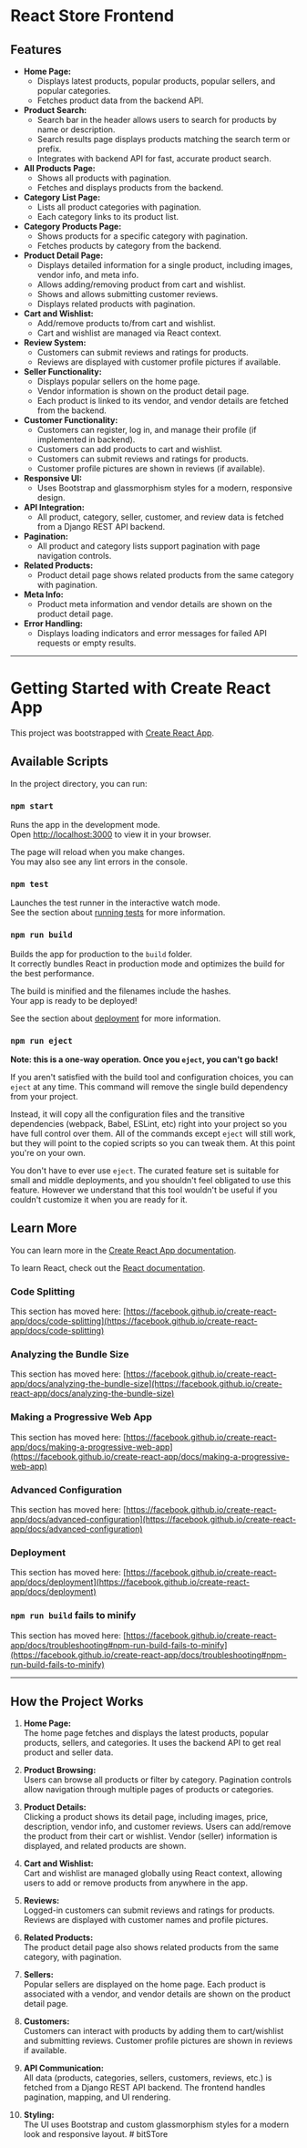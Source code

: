 # React Store Frontend

## Features

- **Home Page:**  
  - Displays latest products, popular products, popular sellers, and popular categories.
  - Fetches product data from the backend API.
- **Product Search:**  
  - Search bar in the header allows users to search for products by name or description.
  - Search results page displays products matching the search term or prefix.
  - Integrates with backend API for fast, accurate product search.
- **All Products Page:**  
  - Shows all products with pagination.
  - Fetches and displays products from the backend.
- **Category List Page:**  
  - Lists all product categories with pagination.
  - Each category links to its product list.
- **Category Products Page:**  
  - Shows products for a specific category with pagination.
  - Fetches products by category from the backend.
- **Product Detail Page:**  
  - Displays detailed information for a single product, including images, vendor info, and meta info.
  - Allows adding/removing product from cart and wishlist.
  - Shows and allows submitting customer reviews.
  - Displays related products with pagination.
- **Cart and Wishlist:**  
  - Add/remove products to/from cart and wishlist.
  - Cart and wishlist are managed via React context.
- **Review System:**  
  - Customers can submit reviews and ratings for products.
  - Reviews are displayed with customer profile pictures if available.
- **Seller Functionality:**  
  - Displays popular sellers on the home page.
  - Vendor information is shown on the product detail page.
  - Each product is linked to its vendor, and vendor details are fetched from the backend.
- **Customer Functionality:**  
  - Customers can register, log in, and manage their profile (if implemented in backend).
  - Customers can add products to cart and wishlist.
  - Customers can submit reviews and ratings for products.
  - Customer profile pictures are shown in reviews (if available).
- **Responsive UI:**  
  - Uses Bootstrap and glassmorphism styles for a modern, responsive design.
- **API Integration:**  
  - All product, category, seller, customer, and review data is fetched from a Django REST API backend.
- **Pagination:**  
  - All product and category lists support pagination with page navigation controls.
- **Related Products:**  
  - Product detail page shows related products from the same category with pagination.
- **Meta Info:**  
  - Product meta information and vendor details are shown on the product detail page.
- **Error Handling:**  
  - Displays loading indicators and error messages for failed API requests or empty results.

---

# Getting Started with Create React App

This project was bootstrapped with [Create React App](https://github.com/facebook/create-react-app).

## Available Scripts

In the project directory, you can run:

### `npm start`

Runs the app in the development mode.\
Open [http://localhost:3000](http://localhost:3000) to view it in your browser.

The page will reload when you make changes.\
You may also see any lint errors in the console.

### `npm test`

Launches the test runner in the interactive watch mode.\
See the section about [running tests](https://facebook.github.io/create-react-app/docs/running-tests) for more information.

### `npm run build`

Builds the app for production to the `build` folder.\
It correctly bundles React in production mode and optimizes the build for the best performance.

The build is minified and the filenames include the hashes.\
Your app is ready to be deployed!

See the section about [deployment](https://facebook.github.io/create-react-app/docs/deployment) for more information.

### `npm run eject`

**Note: this is a one-way operation. Once you `eject`, you can't go back!**

If you aren't satisfied with the build tool and configuration choices, you can `eject` at any time. This command will remove the single build dependency from your project.

Instead, it will copy all the configuration files and the transitive dependencies (webpack, Babel, ESLint, etc) right into your project so you have full control over them. All of the commands except `eject` will still work, but they will point to the copied scripts so you can tweak them. At this point you're on your own.

You don't have to ever use `eject`. The curated feature set is suitable for small and middle deployments, and you shouldn't feel obligated to use this feature. However we understand that this tool wouldn't be useful if you couldn't customize it when you are ready for it.

## Learn More

You can learn more in the [Create React App documentation](https://facebook.github.io/create-react-app/docs/getting-started).

To learn React, check out the [React documentation](https://reactjs.org/).

### Code Splitting

This section has moved here: [https://facebook.github.io/create-react-app/docs/code-splitting](https://facebook.github.io/create-react-app/docs/code-splitting)

### Analyzing the Bundle Size

This section has moved here: [https://facebook.github.io/create-react-app/docs/analyzing-the-bundle-size](https://facebook.github.io/create-react-app/docs/analyzing-the-bundle-size)

### Making a Progressive Web App

This section has moved here: [https://facebook.github.io/create-react-app/docs/making-a-progressive-web-app](https://facebook.github.io/create-react-app/docs/making-a-progressive-web-app)

### Advanced Configuration

This section has moved here: [https://facebook.github.io/create-react-app/docs/advanced-configuration](https://facebook.github.io/create-react-app/docs/advanced-configuration)

### Deployment

This section has moved here: [https://facebook.github.io/create-react-app/docs/deployment](https://facebook.github.io/create-react-app/docs/deployment)

### `npm run build` fails to minify

This section has moved here: [https://facebook.github.io/create-react-app/docs/troubleshooting#npm-run-build-fails-to-minify](https://facebook.github.io/create-react-app/docs/troubleshooting#npm-run-build-fails-to-minify)

---

## How the Project Works

1. **Home Page:**  
   The home page fetches and displays the latest products, popular products, sellers, and categories. It uses the backend API to get real product and seller data.

2. **Product Browsing:**  
   Users can browse all products or filter by category. Pagination controls allow navigation through multiple pages of products or categories.

3. **Product Details:**  
   Clicking a product shows its detail page, including images, price, description, vendor info, and customer reviews. Users can add/remove the product from their cart or wishlist. Vendor (seller) information is displayed, and related products are shown.

4. **Cart and Wishlist:**  
   Cart and wishlist are managed globally using React context, allowing users to add or remove products from anywhere in the app.

5. **Reviews:**  
   Logged-in customers can submit reviews and ratings for products. Reviews are displayed with customer names and profile pictures.

6. **Related Products:**  
   The product detail page also shows related products from the same category, with pagination.

7. **Sellers:**  
   Popular sellers are displayed on the home page. Each product is associated with a vendor, and vendor details are shown on the product detail page.

8. **Customers:**  
   Customers can interact with products by adding them to cart/wishlist and submitting reviews. Customer profile pictures are shown in reviews if available.

9. **API Communication:**  
   All data (products, categories, sellers, customers, reviews, etc.) is fetched from a Django REST API backend. The frontend handles pagination, mapping, and UI rendering.

10. **Styling:**  
    The UI uses Bootstrap and custom glassmorphism styles for a modern look and responsive layout.
#   b i t S T o r e  
 